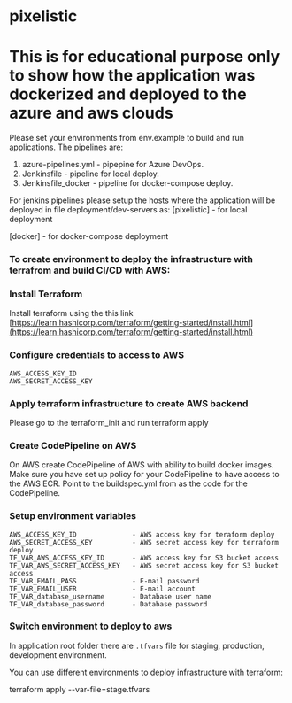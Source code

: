 # pixelistic
# This is for educational purpose only to show how the application was dockerized and deployed to the azure and aws clouds
Please set your environments from env.example to build and run applications. The pipelines are:
1. azure-pipelines.yml - pipepine for Azure DevOps.
2. Jenkinsfile - pipeline for local deploy.
3. Jenkinsfile_docker - pipeline for docker-compose deploy.  

For jenkins pipelines please setup the hosts where the application will be deployed in file deployment/dev-servers as:
[pixelistic]  - for local deployment

[docker] - for docker-compose deployment
### To create environment to deploy the infrastructure with terrafrom and build CI/CD with AWS:
### Install Terraform

Install terraform using the this link [https://learn.hashicorp.com/terraform/getting-started/install.html](https://learn.hashicorp.com/terraform/getting-started/install.html)

### Configure credentials to access to AWS
```
AWS_ACCESS_KEY_ID
AWS_SECRET_ACCESS_KEY
```
### Apply terraform infrastructure to create AWS backend

Please go to the terraform_init and run terraform apply

### Create CodePipeline on AWS
On AWS create CodePipeline of AWS with ability to build docker images. Make sure you have set up policy for your CodePipeline to have access to the AWS ECR.
Point to the buildspec.yml from as the code for the CodePipeline.

### Setup environment variables
```
AWS_ACCESS_KEY_ID              - AWS access key for teraform deploy
AWS_SECRET_ACCESS_KEY          - AWS secret access key for terraform deploy
TF_VAR_AWS_ACCESS_KEY_ID       - AWS access key for S3 bucket access
TF_VAR_AWS_SECRET_ACCESS_KEY   - AWS secret access key for S3 bucket access
TF_VAR_EMAIL_PASS              - E-mail password
TF_VAR_EMAIL_USER              - E-mail account
TF_VAR_database_username       - Database user name 
TF_VAR_database_password       - Database password
```

### Switch environment to deploy to aws

In application root folder there are  `.tfvars` file for staging, production, development environment. 

You can use different environments to deploy infrastructure with terraform:

terraform apply --var-file=stage.tfvars 



